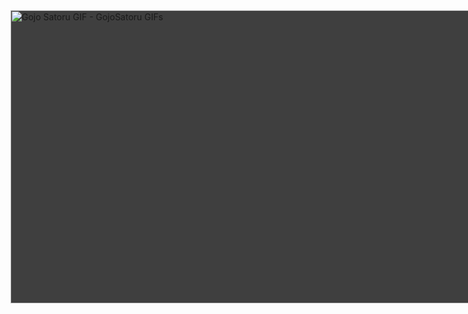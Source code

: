 <img src="https://media1.tenor.com/images/79ad375e04e71ba48c8ed533d96becda/tenor.gif" width="833" height="468.5625" alt="Gojo Satoru GIF - GojoSatoru GIFs" style="max-width: 833px; background-color: rgb(63, 63, 63);">
